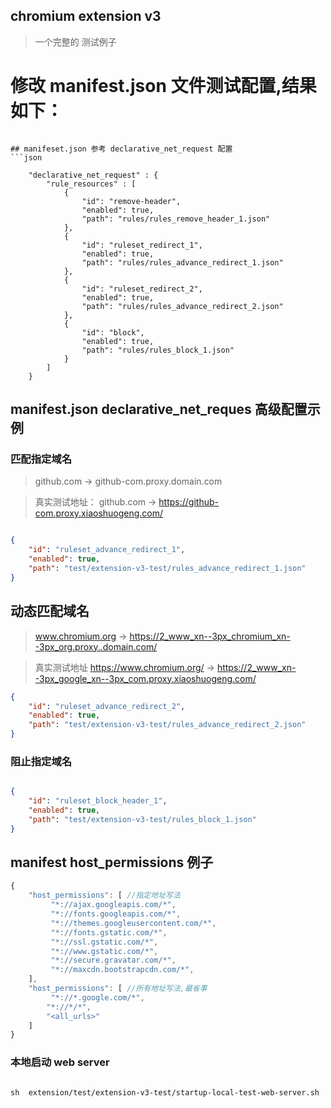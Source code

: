 ## chromium extension v3 
> 一个完整的 测试例子

# 修改 manifest.json 文件测试配置,结果如下：
```text 

## manifeset.json 参考 declarative_net_request 配置
```json 
    
    "declarative_net_request" : {
        "rule_resources" : [
            {
                "id": "remove-header",
                "enabled": true,
                "path": "rules/rules_remove_header_1.json"
            },
            {
                "id": "ruleset_redirect_1",
                "enabled": true,
                "path": "rules/rules_advance_redirect_1.json"
            },
            {
                "id": "ruleset_redirect_2",
                "enabled": true,
                "path": "rules/rules_advance_redirect_2.json"
            },
            {
                "id": "block",
                "enabled": true,
                "path": "rules/rules_block_1.json"
            }
        ]
    }

```

## manifest.json  declarative_net_reques 高级配置示例
### 匹配指定域名
> github.com  -> github-com.proxy.domain.com

> 真实测试地址： github.com  ->  https://github-com.proxy.xiaoshuogeng.com/
```json

{
    "id": "ruleset_advance_redirect_1",
    "enabled": true,
    "path": "test/extension-v3-test/rules_advance_redirect_1.json"
}

```
## 动态匹配域名
> www.chromium.org   ->    https://2_www_xn--3px_chromium_xn--3px_org.proxy..domain.com/

>真实测试地址 https://www.chromium.org/   ->    https://2_www_xn--3px_google_xn--3px_com.proxy.xiaoshuogeng.com/

```json
{
    "id": "ruleset_advance_redirect_2",
    "enabled": true,
    "path": "test/extension-v3-test/rules_advance_redirect_2.json"
}
```

### 阻止指定域名 
```json

{
    "id": "ruleset_block_header_1",
    "enabled": true,
    "path": "test/extension-v3-test/rules_block_1.json"
}

```

## manifest host_permissions 例子
```javascript
{
    "host_permissions": [ //指定地址写法
         "*://ajax.googleapis.com/*",
         "*://fonts.googleapis.com/*",
         "*://themes.googleusercontent.com/*",
         "*://fonts.gstatic.com/*",
         "*://ssl.gstatic.com/*",
         "*://www.gstatic.com/*",
         "*://secure.gravatar.com/*",
         "*://maxcdn.bootstrapcdn.com/*",
    ], 
    "host_permissions": [ //所有地址写法,最省事
         "*://*.google.com/*",
        "*://*/*",
        "<all_urls>"
    ]
}
```


###  本地启动 web server
```shell

sh  extension/test/extension-v3-test/startup-local-test-web-server.sh

```